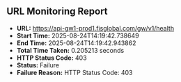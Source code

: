 ## URL Monitoring Report

- **URL:** https://api-gw1-prod1.fisglobal.com/gw/v1/health
- **Start Time:** 2025-08-24T14:19:42.738649
- **End Time:** 2025-08-24T14:19:42.943862
- **Total Time Taken:** 0.205213 seconds
- **HTTP Status Code:** 403
- **Status:** Failure
- **Failure Reason:** HTTP Status Code: 403
